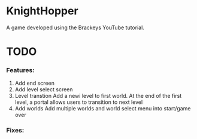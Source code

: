 # KnightHopper

A game developed using the Brackeys YouTube tutorial.

# TODO

### Features:

1. Add end screen
1. Add level select screen
1. Level transtion
	Add a newi level to first world. At the end of the first level, a portal allows users to transition to next level
1. Add worlds
	Add multiple worlds and world select menu into start/game over

### Fixes:
